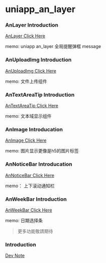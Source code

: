 # uniapp_an_layer


### AnLayer Introduction
[AnLayer Click Here](components/an-layer)

memo: uniapp an_layer 全局提醒弹框 message

### AnUploadImg Introduction
[AnUploadImg Click Here](components/an-uploadImg)

memo: 文件上传组件

### AnTextAreaTip Introduction
[AnTextAreaTip Click Here](components/an-textarea-tip)

memo: 文本域显示组件

### AnImage Introducation
[AnImage Click Here](components/an-image)

memo: 图片显示更像是h5的图片标签

### AnNoticeBar Introducation
[AnNoticeBar Click Here](components/an-notice-bar)

memo： 上下滚动通知栏

### AnWeekBar Introduction

[AnWeekBar Click Here](components/an-week-bar)

memo: 日期选择条

> 更多功能敬請期待

### Introduction

[Dev Note](doc/dev.md)
